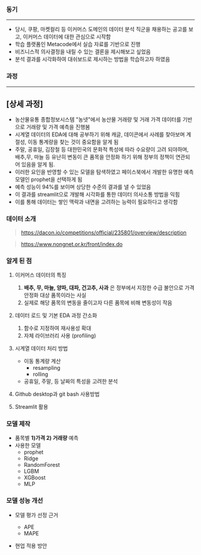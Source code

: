### 동기

---

- 당시, 쿠팡, 마켓컬리 등 이커머스 도메인의 데이터 분석 직군을 채용하는 공고를 보고, 이커머스 데이터에 대한 관심으로 시작함
- 학습 플랫폼인 Metacode에서 실습 자료를 기반으로 진행
- 비즈니스적 의사결정을 내릴 수 있는 결론을 제시해보고 싶었음
- 분석 결과를 시각화하여 대쉬보드로 제시하는 방법을 학습하고자 하였음

### 과정

---
## [상세 과정]
- 농산물유통 종합정보시스템 "농넷"에서 농산물 거래량 및 거래 가격 데이터를 기반으로 거래량 및 가격 예측을 진행봄
- 시계열 데이터의 EDA에 대해 공부하기 위해 캐글, 데이콘에서 사례를 찾아보며 계절성, 이동 통계량을 찾는 것이 중요함을 알게 됨
- 주말, 공휴일, 김장철 등 대한민국의 문화적 특성에 따라 수요량이 고려 되야하며, 배추,무, 마늘 등 유난히 변동이 큰 품목을 안정화 하기 위해 정부의 정책이 연관되어 있음을 알게 됨.
- 이러한 요인을 반영할 수 있는 모델을 탐색하였고 페이스북에서 개발한 유명한 예측 모델인 prophet을 선택하게 됨
- 예측 성능이 94%를 보이며 상당한 수준의 결과를 낼 수 있었음
- 이 결과를 streamlit으로 개발해 시각화를 통한 데이터 의사소통 방법을 익힘
- 이를 통해 데이터는 쌓인 맥락과 내면을 고려하는 능력이 필요하다고 생각함

### 데이터 소개

> https://dacon.io/competitions/official/235801/overview/description
> 

> https://www.nongnet.or.kr/front/index.do
> 

### 알게 된 점

1. 이커머스 데이터의 특징
    
    <aside>
    
    1. **배추, 무, 마늘, 양파, 대파, 건고추, 사과** 은 정부에서 지정한 수급 불안으로 가격 안정화 대상 품목이라는 사실
    2. 실제로 해당 품목의 변동을 줄이고자 다른 품목에 비해 변동성이 작음
    </aside>
    
2. 데이터 로드 및 기본 EDA 과정 간소화
    1. 함수로 지정하여 재사용성 확대
    2. 자체 라이브러리 사용 (profiling)
3. 시계열 데이터 처리 방법
    - 이동 통계량 계산
        - resampling
        - rolling
    - 공휴일, 주말, 등 날짜의 특성을 고려한 분석
4. Github desktop과 git bash 사용방법
5. Streamlit 활용

### 모델 제작

- 품목별 **1)가격 2) 거래량** 예측
- 사용한 모델
    - prophet
    - Ridge
    - RandomForest
    - LGBM
    - XGBoost
    - MLP

### 모델 성능 개선

- 모델 평가 선정 근거
    - APE
    - MAPE
    
- 현업 적용 방안



